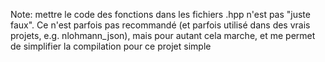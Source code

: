 Note: mettre le code des fonctions dans les fichiers .hpp n'est pas "juste faux". Ce n'est parfois pas recommandé (et parfois utilisé dans des vrais projets, e.g. nlohmann_json), mais pour autant cela marche, et me permet de simplifier la compilation pour ce projet simple
